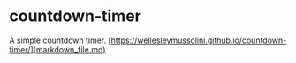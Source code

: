 # countdown-timer
A simple countdown timer.
[https://wellesleymussolini.github.io/countdown-timer/](markdown_file.md)
